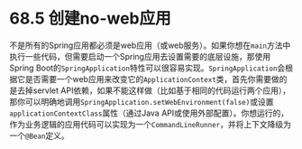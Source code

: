 # 68.5 创建no-web应用

不是所有的Spring应用都必须是web应用（或web服务）。如果你想在`main`方法中执行一些代码，但需要启动一个Spring应用去设置需要的底层设施，那使用Spring Boot的`SpringApplication`特性可以很容易实现。`SpringApplication`会根据它是否需要一个web应用来改变它的`ApplicationContext`类，首先你需要做的是去掉servlet API依赖，如果不能这样做（比如基于相同的代码运行两个应用），那你可以明确地调用`SpringApplication.setWebEnvironment(false)`或设置`applicationContextClass`属性（通过Java API或使用外部配置）。你想运行的，作为业务逻辑的应用代码可以实现为一个`CommandLineRunner`，并将上下文降级为一个`@Bean`定义。

